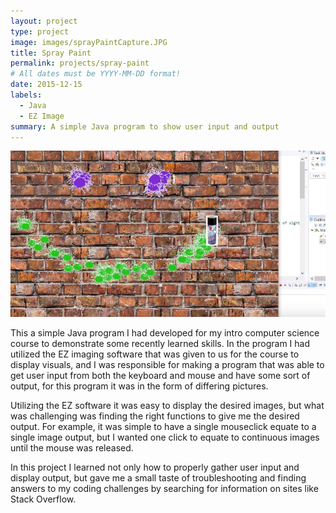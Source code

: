 ```yaml
---
layout: project
type: project
image: images/sprayPaintCapture.JPG
title: Spray Paint
permalink: projects/spray-paint
# All dates must be YYYY-MM-DD format!
date: 2015-12-15
labels:
  - Java
  - EZ Image
summary: A simple Java program to show user input and output
---
```


<img class="ui medium right floated rounded image" src="../images/sprayPaintCapture.JPG">

This a simple Java program I had developed for my intro computer science course to demonstrate some recently learned skills. In the program I had utilized the EZ imaging software that was given to us for the course to display visuals, and I was responsible for making a program that was able to get user input from both the keyboard and mouse and have some sort of output, for this program it was in the form of differing pictures.

Utilizing the EZ software it was easy to display the desired images, but what was challenging was finding the right functions to give me the desired output. For example, it was simple to have a single mouseclick equate to a single image output, but I wanted one click to equate to continuous images until the mouse was released.

In this project I learned not only how to properly gather user input and display output, but gave me a small taste of troubleshooting and finding answers to my coding challenges by searching for information on sites like Stack Overflow.
